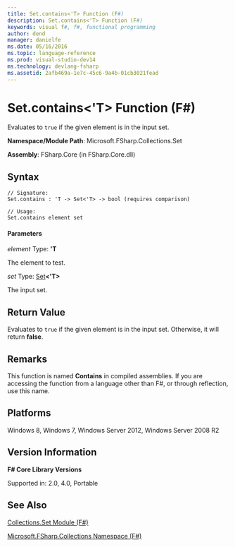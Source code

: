 ```yaml
---
title: Set.contains<'T> Function (F#)
description: Set.contains<'T> Function (F#)
keywords: visual f#, f#, functional programming
author: dend
manager: danielfe
ms.date: 05/16/2016
ms.topic: language-reference
ms.prod: visual-studio-dev14
ms.technology: devlang-fsharp
ms.assetid: 2afb469a-1e7c-45c6-9a4b-01cb3021fead 
---
```


# Set.contains<'T> Function (F#)

Evaluates to `true` if the given element is in the input set.

**Namespace/Module Path**: Microsoft.FSharp.Collections.Set

**Assembly**: FSharp.Core (in FSharp.Core.dll)

## Syntax

```
// Signature:
Set.contains : 'T -> Set<'T> -> bool (requires comparison)

// Usage:
Set.contains element set
```

#### Parameters
*element*
Type: **'T**

The element to test.

*set*
Type: [Set](https://msdn.microsoft.com/library/50cebdce-0cd7-4c5c-8ebc-f3a9e90b38d8)**&lt;'T&gt;**

The input set.

## Return Value

Evaluates to `true` if the given element is in the input set. Otherwise, it will return **false**.

## Remarks
This function is named **Contains** in compiled assemblies. If you are accessing the function from a language other than F#, or through reflection, use this name.

## Platforms
Windows 8, Windows 7, Windows Server 2012, Windows Server 2008 R2

## Version Information
**F# Core Library Versions**

Supported in: 2.0, 4.0, Portable


## See Also
[Collections.Set Module &#40;F&#35;&#41;](Collections.Set-Module-%5BFSharp%5D.md)

[Microsoft.FSharp.Collections Namespace &#40;F&#35;&#41;](Microsoft.FSharp.Collections-Namespace-%5BFSharp%5D.md)
